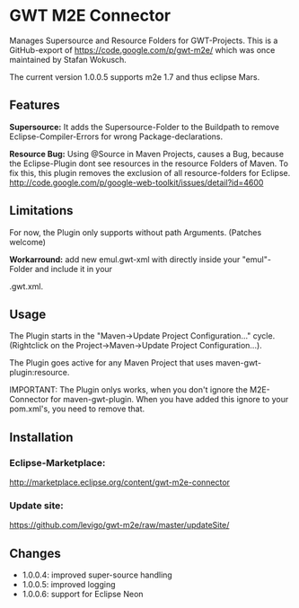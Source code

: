 # GWT M2E Connector

Manages Supersource and Resource Folders for GWT-Projects.
This is a GitHub-export of https://code.google.com/p/gwt-m2e/ which was once maintained by Stafan Wokusch.

The current version 1.0.0.5 supports m2e 1.7 and thus eclipse Mars.

## Features

**Supersource:** It adds the Supersource-Folder to the Buildpath to remove Eclipse-Compiler-Errors for wrong Package-declarations.

**Resource Bug:** Using @Source in Maven Projects, causes a Bug, because the Eclipse-Plugin dont see resources in the resource Folders of Maven. To fix this, this plugin removes the exclusion of all resource-folders for Eclipse. http://code.google.com/p/google-web-toolkit/issues/detail?id=4600

## Limitations

For now, the Plugin only supports <super-source/> without path Arguments. (Patches welcome)

**Workarround:** add new emul.gwt-xml with <super-source/> directly inside your "emul"-Folder and include it in your <main>.gwt.xml.

## Usage

The Plugin starts in the "Maven->Update Project Configuration..." cycle. (Rightclick on the Project->Maven->Update Project Configuration...).

The Plugin goes active for any Maven Project that uses maven-gwt-plugin:resource.

IMPORTANT: The Plugin onlys works, when you don't ignore the M2E-Connector for maven-gwt-plugin. When you have added this ignore to your pom.xml's, you need to remove that.

## Installation

### Eclipse-Marketplace:

http://marketplace.eclipse.org/content/gwt-m2e-connector

### Update site:

https://github.com/levigo/gwt-m2e/raw/master/updateSite/

## Changes

* 1.0.0.4: improved super-source handling
* 1.0.0.5: improved logging
* 1.0.0.6: support for Eclipse Neon
